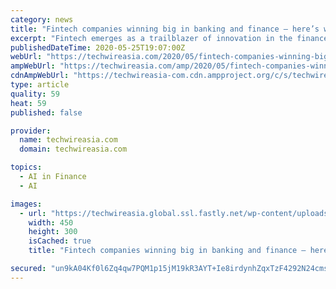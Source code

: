```yaml
---
category: news
title: "Fintech companies winning big in banking and finance – here’s why"
excerpt: "Fintech emerges as a trailblazer of innovation in the finance sector, bringing alternative services integrated with technologies."
publishedDateTime: 2020-05-25T19:07:00Z
webUrl: "https://techwireasia.com/2020/05/fintech-companies-winning-big-in-banking-and-finance-heres-why/"
ampWebUrl: "https://techwireasia.com/amp/2020/05/fintech-companies-winning-big-in-banking-and-finance-heres-why/"
cdnAmpWebUrl: "https://techwireasia-com.cdn.ampproject.org/c/s/techwireasia.com/amp/2020/05/fintech-companies-winning-big-in-banking-and-finance-heres-why/"
type: article
quality: 59
heat: 59
published: false

provider:
  name: techwireasia.com
  domain: techwireasia.com

topics:
  - AI in Finance
  - AI

images:
  - url: "https://techwireasia.global.ssl.fastly.net/wp-content/uploads/2020/05/000_YE8RW-450x300.jpg"
    width: 450
    height: 300
    isCached: true
    title: "Fintech companies winning big in banking and finance – here’s why"

secured: "un9kA04Kf0l6Zq4qw7PQM1p15jM19kR3AYT+Ie8irdynhZqxTzF4292N24cmspPDeXHu3tnoukv4WFAZy2M2ADEwlO52CyTTRadrglhipsK/vbvXnN9hvlQu1bidGhuyP/zKWa5jZTfBBwp0lDva3nYYngYVZ7qYSlMgBRU2X2hgyuYL2vr17LoVowx26KbHa30A1JvacOyKe6FuNF/KW4Gw2bWYMeN8e3OQ50zf46XUsbhzFQjUWal4O6DG9Y9Eqe/AiJ0nzmCHQ/2xCHPTqP/B1GwF4GMmhKXAKdsFcowws6Q7Xxf+GO4YTypFvURcNXEBkHVNOpOzksXfAFXPn8/2j8g7axCCy7c4yW+OdPCs3RJ5BVXQgWrH9/0thLESYYVjIB8/tvBBZ1b6soZRYu6gx0Dk7RzXcf2wzdp+7wq6AGJ92fo/BoNrqsLbhLZ0EgPOCKKB1yYmsFi31q6XwYlQf9AnVDf2lYuMZ8fAYuw=;YSnfduT6oKcUpDDLwSAB2Q=="
---
```



